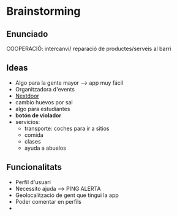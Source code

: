 # Brainstorming

## Enunciado
COOPERACIÓ: intercanvi/ reparació de productes/serveis al barri


## Ideas
- Algo para la gente mayor --> app muy fácil
- Organitzadora d'events
- [Nextdoor](https://es.nextdoor.com)
- cambio huevos por sal
- algo para estudiantes
- **botón de violador**
- servicios: 
  - transporte: coches para ir a sitios
  - comida
  - clases
  - ayuda a abuelos
 
## Funcionalitats
- Perfil d'usuari
- Necessito ajuda --> PING ALERTA
- Geolocalització de gent que tingui la app
- Poder comentar en perfils
- 
